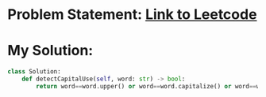 # Problem Statement: [Link to Leetcode](https://leetcode.com/problems/detect-capital/)
# My Solution: 
```python
class Solution:
    def detectCapitalUse(self, word: str) -> bool:
        return word==word.upper() or word==word.capitalize() or word==word.lower()
```
